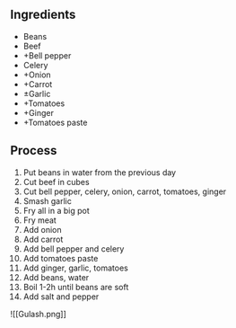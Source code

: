 ## Ingredients
- Beans
- Beef
- +Bell pepper
- Celery
- +Onion
- +Carrot
- ±Garlic
- +Tomatoes
- +Ginger
- +Tomatoes paste
## Process
1. Put beans in water from the previous day
2. Cut beef in cubes
3. Cut bell pepper, celery, onion, carrot, tomatoes, ginger
4. Smash garlic
5. Fry all in a big pot
6. Fry meat
7. Add onion
8. Add carrot
9. Add bell pepper and celery
10. Add tomatoes paste
11. Add ginger, garlic, tomatoes
12. Add beans, water
13. Boil 1-2h until beans are soft
14. Add salt and pepper


![[Gulash.png]]